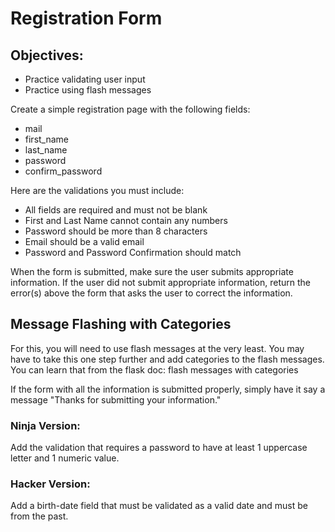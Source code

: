 # Registration Form

## Objectives:
* Practice validating user input
* Practice using flash messages

Create a simple registration page with the following fields:
* mail
* first_name
* last_name
* password
* confirm_password

Here are the validations you must include:
* All fields are required and must not be blank
* First and Last Name cannot contain any numbers
* Password should be more than 8 characters
* Email should be a valid email
* Password and Password Confirmation should match

When the form is submitted, make sure the user submits appropriate information. If the user did not submit appropriate information, return the error(s) above the form that asks the user to correct the information. 

## Message Flashing with Categories
For this, you will need to use flash messages at the very least. You may have to take this one step further and add categories to the flash messages. You can learn that from the flask doc: flash messages with categories

If the form with all the information is submitted properly, simply have it say a message "Thanks for submitting your information."

### Ninja Version:
Add the validation that requires a password to have at least 1 uppercase letter and 1 numeric value.

### Hacker Version:
Add a birth-date field that must be validated as a valid date and must be from the past.
